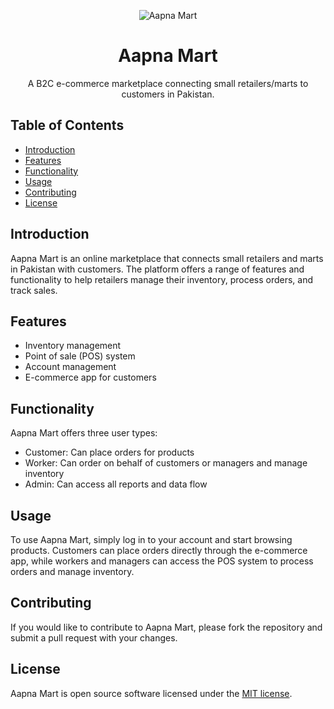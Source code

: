 <p align="center">
  <img src="https://img.shields.io/badge/Aapna%20Mart-E%2Dcommerce%20Marketplace-brightgreen" alt="Aapna Mart">
</p>

<h1 align="center">Aapna Mart</h1>

<p align="center">
  A B2C e-commerce marketplace connecting small retailers/marts to customers in Pakistan.
</p>

## Table of Contents

- [Introduction](#introduction)
- [Features](#features)
- [Functionality](#functionality)
- [Usage](#usage)
- [Contributing](#contributing)
- [License](#license)

## Introduction

Aapna Mart is an online marketplace that connects small retailers and marts in Pakistan with customers. The platform offers a range of features and functionality to help retailers manage their inventory, process orders, and track sales.

## Features

- Inventory management
- Point of sale (POS) system
- Account management
- E-commerce app for customers

## Functionality

Aapna Mart offers three user types:

- Customer: Can place orders for products
- Worker: Can order on behalf of customers or managers and manage inventory
- Admin: Can access all reports and data flow

## Usage

To use Aapna Mart, simply log in to your account and start browsing products. Customers can place orders directly through the e-commerce app, while workers and managers can access the POS system to process orders and manage inventory.

## Contributing

If you would like to contribute to Aapna Mart, please fork the repository and submit a pull request with your changes.

## License

Aapna Mart is open source software licensed under the [MIT license](https://opensource.org/licenses/MIT).
